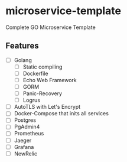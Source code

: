 # microservice-template
Complete GO Microservice Template

## Features
- [ ] Golang
    - [ ] Static compiling
    - [ ] Dockerfile
    - [ ] Echo Web Framework
    - [ ] GORM
    - [ ] Panic-Recovery
    - [ ] Logrus
- [ ] AutoTLS with Let's Encrypt
- [ ] Docker-Compose that inits all services
- [ ] Postgres
- [ ] PgAdmin4
- [ ] Prometheus
- [ ] Jaeger
- [ ] Grafana
- [ ] NewRelic

